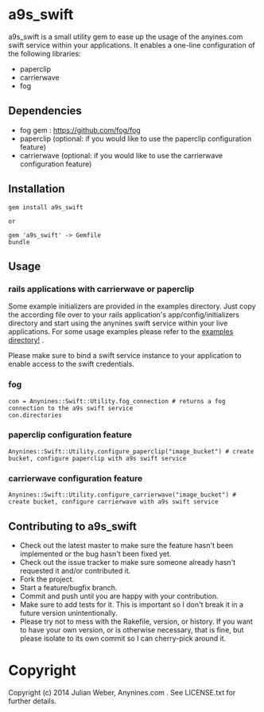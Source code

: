 # a9s_swift

a9s_swift is a small utility gem to ease up the usage of the anyines.com swift service within your applications.
It enables a one-line configuration of the following libraries:

* paperclip
* carrierwave
* fog

## Dependencies

* fog gem : https://github.com/fog/fog
* paperclip (optional: if you would like to use the paperclip configuration feature)
* carrierwave (optional: if you would like to use the carrierwave configuration feature)

## Installation
	gem install a9s_swift

	or

	gem 'a9s_swift' -> Gemfile
	bundle

## Usage

### rails applications with carrierwave or paperclip

Some example initializers are provided in the examples directory. Just copy the according file over to your rails application's app/config/initializers directory and start using the anynines swift service within your live applications. For some usage examples please refer to the [examples directory!](examples) .

Please make sure to bind a swift service instance to your application to enable access to the swift credentials.

### fog
	con = Anynines::Swift::Utility.fog_connection # returns a fog connection to the a9s swift service
	con.directories

### paperclip configuration feature
	Anynines::Swift::Utility.configure_paperclip("image_bucket") # create bucket, configure paperclip with a9s swift service

### carrierwave configuration feature
	Anynines::Swift::Utility.configure_carrierwave("image_bucket") # create bucket, configure carrierwave with a9s swift service


## Contributing to a9s_swift

* Check out the latest master to make sure the feature hasn't been implemented or the bug hasn't been fixed yet.
* Check out the issue tracker to make sure someone already hasn't requested it and/or contributed it.
* Fork the project.
* Start a feature/bugfix branch.
* Commit and push until you are happy with your contribution.
* Make sure to add tests for it. This is important so I don't break it in a future version unintentionally.
* Please try not to mess with the Rakefile, version, or history. If you want to have your own version, or is otherwise necessary, that is fine, but please isolate to its own commit so I can cherry-pick around it.

# Copyright

Copyright (c) 2014 Julian Weber, Anynines.com . See LICENSE.txt for
further details.
